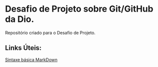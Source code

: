 # Desafio de Projeto sobre Git/GitHub da Dio.
Repositório criado para o Desafio de Projeto.

## Links Úteis:

[Sintaxe básica MarkDown](https://www.markdownguide.org/basic-syntax/)
